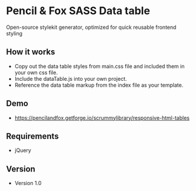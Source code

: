 # Pencil & Fox SASS Data table
Open-source stylekit generator, optimized for quick reusable frontend styling

## How it works
- Copy out the data table styles from main.css file and included them in your own css file.
- Include the dataTable.js into your own project.
- Reference the data table markup from the index file as your template.

## Demo
- https://pencilandfox.getforge.io/scrummylibrary/responsive-html-tables

## Requirements
- jQuery

## Version
- Version 1.0
